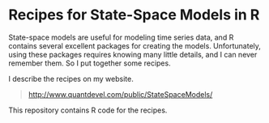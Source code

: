 # Recipes for State-Space Models in R
State-space models are useful for modeling time series data,
and R contains several excellent packages for creating the models.
Unfortunately, using these packages requires knowing many little details,
and I can never remember them. So I put together some recipes.

I describe the recipes on my website.

> http://www.quantdevel.com/public/StateSpaceModels/

This repository contains R code for the recipes.
